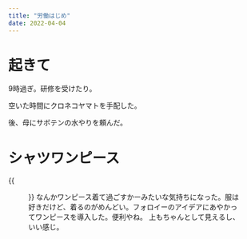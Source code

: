 ```yaml
---
title: "労働はじめ"
date: 2022-04-04
---
```


# 起きて
9時過ぎ。研修を受けたり。

空いた時間にクロネコヤマトを手配した。

後、母にサボテンの水やりを頼んだ。

# シャツワンピース
{{<figure src="/media/2022-04-04-shirt.jpeg" alt="shirt">}}
なんかワンピース着て過ごすかーみたいな気持ちになった。服は好きだけど、着るのがめんどい。フォロイーのアイデアにあやかってワンピースを導入した。便利やね。
上もちゃんとして見えるし、いい感じ。